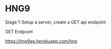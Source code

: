 # HNG9
Stage 1-Setup a server, create a GET api endpoint

GET Endpoint

 https://hng9ap.herokuapp.com/hng
